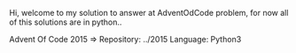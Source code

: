 Hi, welcome to my solution to answer at AdventOdCode problem, for now all of this solutions are in python..

Advent Of Code 2015 =>
Repository: ../2015 
Language: Python3
